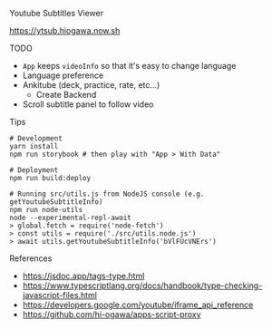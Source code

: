 Youtube Subtitles Viewer

https://ytsub.hiogawa.now.sh

TODO

- `App` keeps `videoInfo` so that it's easy to change language
- Language preference
- Ankitube (deck, practice, rate, etc...)
  - Create Backend
- Scroll subtitle panel to follow video

Tips

```
# Development
yarn install
npm run storybook # then play with "App > With Data"

# Deployment
npm run build:deploy

# Running src/utils.js from NodeJS console (e.g. getYoutubeSubtitleInfo)
npm run node-utils
node --experimental-repl-await
> global.fetch = require('node-fetch')
> const utils = require('./src/utils.node.js')
> await utils.getYoutubeSubtitleInfo('bVlFUcVNErs')
```

References

- https://jsdoc.app/tags-type.html
- https://www.typescriptlang.org/docs/handbook/type-checking-javascript-files.html
- https://developers.google.com/youtube/iframe_api_reference
- https://github.com/hi-ogawa/apps-script-proxy
